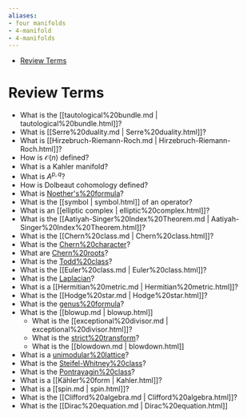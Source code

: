 ```yaml
---
aliases:
- four manifolds
- 4-manifold
- 4-manifolds
---
```


-   [Review Terms](#review-terms)














# Review Terms

-   What is the [[tautological%20bundle.md | tautological%20bundle.html]]?
-   What is [[Serre%20duality.md | Serre%20duality.html]]?
-   What is [[Hirzebruch-Riemann-Roch.md | Hirzebruch-Riemann-Roch.html]]?
-   How is $\mathcal{O}(n)$ defined?
-   What is a Kahler manifold?
-   What is $A^{p, q}$?
-   How is Dolbeaut cohomology defined?
-   What is [Noether's%20formula](Noether's%20formula)?
-   What is the [[symbol | symbol.html]] of an operator?
-   What is an [[elliptic complex | elliptic%20complex.html]]?
-   What is the [[Aatiyah-Singer%20Index%20Theorem.md | Aatiyah-Singer%20Index%20Theorem.html]]?
-   What is the [[Chern%20class.md | Chern%20class.html]]?
-   What is the [Chern%20character](Chern%20character)?
-   What are [Chern%20roots](Chern%20roots)?
-   What is the [Todd%20class](Todd%20class)?
-   What is the [[Euler%20class.md | Euler%20class.html]]?
-   What is the [Laplacian](Laplacian)?
-   What is a [[Hermitian%20metric.md | Hermitian%20metric.html]]?
-   What is the [[Hodge%20star.md | Hodge%20star.html]]?
-   What is the [genus%20formula](genus%20formula)?
-   What is the [[blowup.md | blowup.html]]
    -   What is the [[exceptional%20divisor.md | exceptional%20divisor.html]]?
    -   What is the [strict%20transform](strict%20transform)?
    -   What is the [[blowdown.md | blowdown.html]]
-   What is a [unimodular%20lattice](unimodular%20lattice)?
-   What is the [Steifel-Whitney%20class](Steifel-Whitney%20class)?
-   What is the [Pontrayagin%20class](Pontrayagin%20class)?
-   What is a [[Kähler%20form | Kahler.html]]?
-   What is a [[spin.md | spin.html]]?
-   What is the [[Clifford%20algebra.md | Clifford%20algebra.html]]?
-   What is the [[Dirac%20equation.md | Dirac%20equation.html]]

